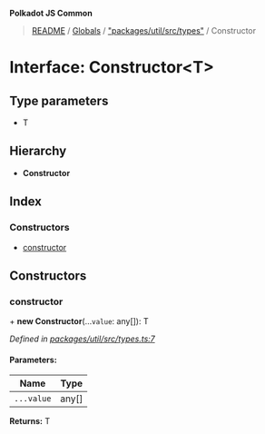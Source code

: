 **Polkadot JS Common**

> [README](../README.md) / [Globals](../globals.md) / ["packages/util/src/types"](../modules/_packages_util_src_types_.md) / Constructor

# Interface: Constructor\<**T**>

## Type parameters

* T

## Hierarchy

* **Constructor**

## Index

### Constructors

* [constructor](_packages_util_src_types_.constructor.md#constructor)

## Constructors

### constructor

\+ **new Constructor**(...`value`: any[]): T

*Defined in [packages/util/src/types.ts:7](https://github.com/polkadot-js/common/blob/dd1220ac/packages/util/src/types.ts#L7)*

#### Parameters:

Name | Type |
------ | ------ |
`...value` | any[] |

**Returns:** T
